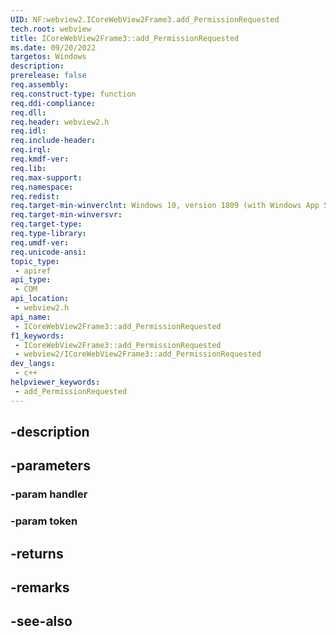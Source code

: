 ```yaml
---
UID: NF:webview2.ICoreWebView2Frame3.add_PermissionRequested
tech.root: webview
title: ICoreWebView2Frame3::add_PermissionRequested
ms.date: 09/20/2022
targetos: Windows
description: 
prerelease: false
req.assembly: 
req.construct-type: function
req.ddi-compliance: 
req.dll: 
req.header: webview2.h
req.idl: 
req.include-header: 
req.irql: 
req.kmdf-ver: 
req.lib: 
req.max-support: 
req.namespace: 
req.redist: 
req.target-min-winverclnt: Windows 10, version 1809 (with Windows App SDK 1.1 or later)
req.target-min-winversvr: 
req.target-type: 
req.type-library: 
req.umdf-ver: 
req.unicode-ansi: 
topic_type:
 - apiref
api_type:
 - COM
api_location:
 - webview2.h
api_name:
 - ICoreWebView2Frame3::add_PermissionRequested
f1_keywords:
 - ICoreWebView2Frame3::add_PermissionRequested
 - webview2/ICoreWebView2Frame3::add_PermissionRequested
dev_langs:
 - c++
helpviewer_keywords:
 - add_PermissionRequested
---
```


## -description

## -parameters

### -param handler

### -param token

## -returns

## -remarks

## -see-also

